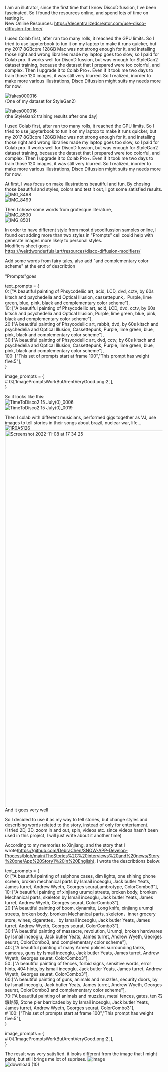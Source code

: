I am an illutrator, since the first time that I know DiscoDifussion, I've been fascinated. So I found the resources online, and spend lots of time on testing it.  
New Online Resources: https://decentralizedcreator.com/use-disco-diffusion-for-free/  
  
I used Colab first, after ran too many rolls, it reached the GPU limits. So I tried to use jupyterbook to tun it on my laptop to make it runs quicker, but my 2017 8GBcore 128GB Mac was not strong enough for it, and installing those right and wrong libraries made my laptop goes too slow, so I paid for Colab pro. It works well for DiscoDifussion, but was enough for StyleGan2 dataset training, because the dataset that I prepared were too colorful, and complex. Then I upgrade it to Colab Pro+. Even if it took me two days to train those 120 images, it was still very blurred. So I realized, inorder to make more various illustrations, Disco Difussion might suits my needs more for now.  
  
  ![fakes000016](https://user-images.githubusercontent.com/91618091/200633597-9ad3da11-cc88-4243-b014-0c1e27e26ef3.jpg)  
(One of my dataset for StyleGan2)  
  
![fakes000016](https://user-images.githubusercontent.com/91618091/200633062-cbde333c-ac42-496c-bc17-30f0de4f7425.jpg)  
(the StyleGan2 training results after one day)  
  
I used Colab first, after ran too many rolls, it reached the GPU limits. So I tried to use jupyterbook to tun it on my laptop to make it runs quicker, but my 2017 8GBcore 128GB Mac was not strong enough for it, and installing those right and wrong libraries made my laptop goes too slow, so I paid for Colab pro. It works well for DiscoDifussion, but was enough for StyleGan2 dataset training, because the dataset that I prepared were too colorful, and complex. Then I upgrade it to Colab Pro+. Even if it took me two days to train those 120 images, it was still very blurred. So I realized, inorder to make more various illustrations, Disco Difussion might suits my needs more for now.  
  
At first, I was focus on make illustrations beautiful and fun. By chosing those beautiful and styles, colors and test it out, I got some satisfied results.   
![IMG_8498](https://user-images.githubusercontent.com/91618091/200610535-fe14e408-903b-48d4-bfe2-760a85533535.JPG)   
![IMG_8499](https://user-images.githubusercontent.com/91618091/200610553-71ca1b5a-a3cb-4368-a127-0ff0e1ff251d.JPG)  
  
Then I chose some words from grotesque literature,   
![IMG_8500](https://user-images.githubusercontent.com/91618091/200611275-c807c6de-9175-4ee7-b351-27180333da5f.JPG)  
![IMG_8501](https://user-images.githubusercontent.com/91618091/200611293-c945a495-06b8-41d8-bacb-5b9cb714d5f0.JPG)  
  
In order to have different style from most discodifussion samples online, I found out adding more than two styles in "Prompts" cell could help with generate images more likely to personal styles.   
Modifiers sheet goes:  
https://weirdwonderfulai.art/resources/disco-diffusion-modifiers/  
  
Add some words from fairy tales, also add "and complementary color scheme" at the end of describtion  
  
"Prompts"goes
  
text_prompts = {  
    0: ["A beautiful painting of Phsycodeliic art, acid, LCD, dvd, cctv,  by 60s kitsch and psychedelia and Optical Illusion, cassettepunk，Purple, lime green, blue, pink, black and complementary color scheme"],  
    10: ["A beautiful painting of Phsycodeliic art, acid, LCD, dvd, cctv,  by 60s kitsch and psychedelia and Optical Illusion, Purple, lime green, blue, pink, black and complementary color scheme"],  
    20:["A beautiful painting of Phsycodeliic art, rabbit, dvd, by 60s kitsch and psychedelia and Optical Illusion, Cassettepunk, Purple, lime green, blue, pink, black and complementary color scheme"],  
    30:["A beautiful painting of Phsycodeliic art, dvd, cctv,  by 60s kitsch and psychedelia and Optical Illusion, Cassettepunk, Purple, lime green, blue, pink, black and complementary color scheme"],  
    100: ["This set of prompts start at frame 100","This prompt has weight five:5"],  
}  
  
image_prompts = {  
    # 0:['ImagePromptsWorkButArentVeryGood.png:2',],  
}  
  
  
  So it looks like this:   
![TimeToDisco2 15 July(0)_0006](https://user-images.githubusercontent.com/91618091/200610118-b737f69b-c53a-47e2-9a90-954a824c8850.png)   
![TimeToDisco2 15 July(0)_0019](https://user-images.githubusercontent.com/91618091/200610182-fe228e8d-5d4a-4f8d-aee2-3d5a2ad7ad8e.png)  

   
Then I colab with different musicians, performed gigs together as VJ, use images to tell stories in their songs about brazil, nuclear war, life...  
  ![1R0A5126](https://user-images.githubusercontent.com/91618091/200635156-c48640d4-b546-435d-aaec-2a83000d5a57.JPG)  
  <img width="1200" alt="Screenshot 2022-11-08 at 17 34 25" src="https://user-images.githubusercontent.com/91618091/200635459-9c8cbc10-d159-43a6-89b1-8c31843a4a54.png">  
  And it goes very well
   
So I decided to use it as my way to tell stories, but change styles and describing words related to the story, instead of only for entertament.   
(I tried 2D, 3D, zoom in and out, spin, videos etc. since videos hasn't been used in this project, I will just write about it another time)  

According to my memories to Xinjiang, and the story that I wrote(https://github.com/DebraChen/SNOW-APP-Develop-Process/blob/main/TheStories%2C%20interviews%20and%20news/Story%20one/App%20Story1%20in%20English), I wrote the describtions below:  
  
text_prompts = {  
    0: ["A beautiful painting of selphone cases, dim lights, one shining phone screen, broken mechanical parts by Ismail inceoglu, Jack butler Yeats, James turret, Andrew Wyeth, Georges seurat,ambrotype, ColorCombo3"],  
    10: ["A beautiful painting of xinjiang urumqi streets, broken body, bronken Mechanical parts, skeleton by Ismail inceoglu, Jack butler Yeats, James turret, Andrew Wyeth, Georges seurat, ColorCombo3"],  
    20:["A beautiful painting of boom, dynamite, Long knife, xinjiang urumqi streets, broken body, bronken Mechanical parts, skeleton，inner grocery store, wines, cigarettes， by Ismail inceoglu, Jack butler Yeats, James turret, Andrew Wyeth, Georges seurat, ColorCombo3"],  
    30:["A beautiful painting of massacre, revolution, Urumqi, broken hardwares by Ismail inceoglu, Jack butler Yeats, James turret, Andrew Wyeth, Georges seurat, ColorCombo3, and complementary color scheme"],  
    40: ["A beautiful painting of many Armed polices surrounding tanks, cameras, guns by Ismail inceoglu, Jack butler Yeats, James turret, Andrew Wyeth, Georges seurat, ColorCombo3"],  
    50: ["A beautiful painting of fences, forbid signs, sensitive words, error hints, 404 hints, by Ismail inceoglu, Jack butler Yeats, James turret, Andrew Wyeth, Georges seurat, ColorCombo3"],  
    60:["A beautiful painting of guns, animals and muzzles, security doors, by by Ismail inceoglu, Jack butler Yeats, James turret, Andrew Wyeth, Georges seurat, ColorCombo3 and complementary color scheme"],  
    70:["A beautiful painting of animals and muzzles, metal fences, gates, ten 石墩路障, Stone pier barricades by by Ismail inceoglu, Jack butler Yeats, James turret, Andrew Wyeth, Georges seurat, ColorCombo3"],  
    # 100: ["This set of prompts start at frame 100","This prompt has weight five:5"],  
}  

image_prompts = {  
    # 0:['ImagePromptsWorkButArentVeryGood.png:2',],  
}  
  
  
  The result was very satisfied. it looks different from the image that I might paint, but still brings me lot of suprises.
  ![image](https://user-images.githubusercontent.com/91618091/200636751-a3785801-d748-4d5c-b2b0-ea6d04fb566b.png)  
![download (10)](https://user-images.githubusercontent.com/91618091/200636794-d4488751-5f7f-4ac3-805b-ba8f5d10a867.png)

  
  

